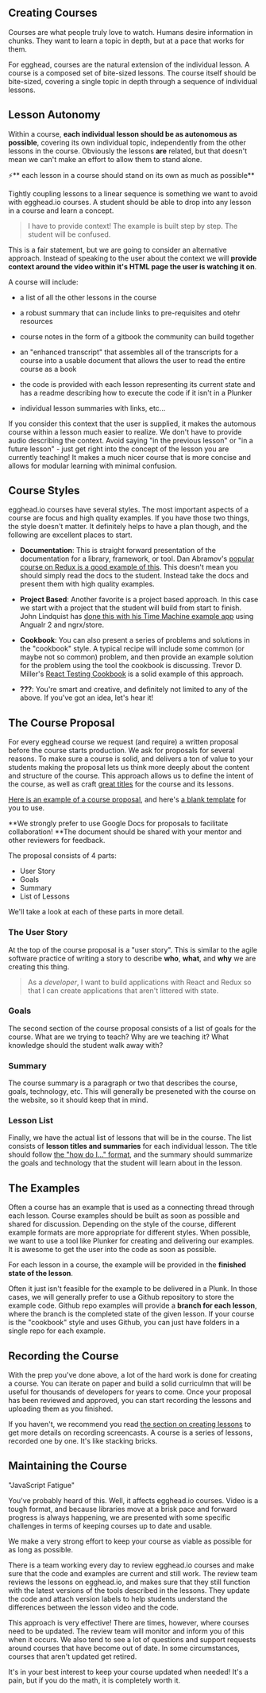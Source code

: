 ## Creating Courses

Courses are what people truly love to watch. Humans desire information in chunks. They want to learn a topic in depth, but at a pace that works for them.

For egghead, courses are the natural extension of the individual lesson. A course is a composed set of bite-sized lessons. The course itself should be bite-sized, covering a single topic in depth through a sequence of individual lessons.

## Lesson Autonomy

Within a course, **each individual lesson should be as autonomous as possible**, covering its own individual topic, independently from the other lessons in the course. Obviously the lessons **are** related, but that doesn't mean we can't make an effort to allow them to stand alone.

:zap:** each lesson in a course should stand on its own as much as possible**

Tightly coupling lessons to a linear sequence is something we want to avoid with egghead.io courses. A student should be able to drop into any lesson in a course and learn a concept.

> I have to provide context! The example is built step by step. The student will be confused.

This is a fair statement, but we are going to consider an alternative approach. Instead of speaking to the user about the context we will **provide context around the video within it's HTML page the user is watching it on**.

A course will include:

* a list of all the other lessons in the course

* a robust summary that can include links to pre-requisites and otehr resources

* course notes in the form of a gitbook the community can build together

* an "enhanced transcript" that assembles all of the transcripts for a course into a usable document that allows the user to read the entire course as a book
* the code is provided with each lesson representing its current state and has a readme describing how to execute the code if it isn't in a Plunker
* individual lesson summaries with links, etc...

If you consider this context that the user is supplied, it makes the automous course within a lesson much easier to realize. We don't have to provide audio describing the context. Avoid saying "in the previous lesson" or "in a future lesson" - just get right into the concept of the lesson you are currently teaching! It makes a much nicer course that is more concise and allows for modular learning with minimal confusion.

## Course Styles

egghead.io courses have several styles. The most important aspects of a course are focus and high quality examples. If you have those two things, the style doesn't matter. It definitely helps to have a plan though, and the following are excellent places to start.

* **Documentation**: This is straight forward presentation of the documentation for a library, framework, or tool. Dan Abramov's [popular course on Redux is a good example of this](https://egghead.io/courses/getting-started-with-redux). This doesn't mean you should simply read the docs to the student. Instead take the docs and present them with high quality examples.

* **Project Based**: Another favorite is a project based approach. In this case we start with a project that the student will build from start to finish. John Lindquist has [done this with his Time Machine example app](https://egghead.io/courses/building-a-time-machine-with-angular-2-and-rxjs) using Angualr 2 and ngrx\/store.

* **Cookbook**: You can also present a series of problems and solutions in the "cookbook" style. A typical recipe will include some common \(or maybe not so common\) problem, and then provide an example solution for the problem using the tool the cookbook is discussing. Trevor D. Miller's [React Testing Cookbook](https://egghead.io/courses/react-testing-cookbook) is a solid example of this approach.

* **???**: You're smart and creative, and definitely not limited to any of the above. If you've got an idea, let's hear it!



## The Course Proposal

For every egghead course we request \(and require\) a written proposal before the course starts production. We ask for proposals for several reasons. To make sure a course is solid, and delivers a ton of value to your students making the proposal lets us think more deeply about the content and structure of the course. This approach allows us to define the intent of the course, as well as craft [great titles](/02-creating-lessons/ideas.md) for the course and its lessons.

[Here is an example of a course proposal](https://docs.google.com/document/d/1goXtI_zmSfXTgaimrxIss356DoedPRt5MMAySs1f-bE/edit), and here's [a blank template](https://docs.google.com/document/d/1x5_UehD9mM2jeCtlqEZFy3epDLLmbgBBGCow5fDRNCc/edit#) for you to use.

**We strongly prefer to use Google Docs for proposals to facilitate collaboration! **The document should be shared with your mentor and other reviewers for feedback.

The proposal consists of 4 parts:

* User Story
* Goals
* Summary
* List of Lessons

We'll take a look at each of these parts in more detail.

### The User Story

At the top of the course proposal is a "user story". This is similar to the agile software practice of writing a story to describe **who**, **what**, and **why** we are creating this thing.

> As a _developer_, I want to build applications with React and Redux so that I can create applications that aren't littered with state.

### Goals

The second section of the course proposal consists of a list of goals for the course. What are we trying to teach? Why are we teaching it? What knowledge should the student walk away with?

### Summary

The course summary is a paragraph or two that describes the course, goals, technology, etc. This will generally be preseneted with the course on the website, so it should keep that in mind.

### Lesson List

Finally, we have the actual list of lessons that will be in the course. The list consists of **lesson titles and summaries** for each individual lesson. The title should follow [the "how do I..." format](../02-creating-lessons/ideas.html#a-strong-title-is-key), and the summary should summarize the goals and technology that the student will learn about in the lesson.

## The Examples

Often a course has an example that is used as a connecting thread through each lesson. Course examples should be built as soon as possible and shared for discussion. Depending on the style of the course, different example formats are more appropriate for different styles. When possible, we want to use a tool like Plunker for creating and delivering our examples. It is awesome to get the user into the code as soon as possible.

For each lesson in a course, the example will be provided in the **finished state of the lesson**.

Often it just isn't feasible for the example to be delivered in a Plunk. In those cases, we will generally prefer to use a Github repository to store the example code. Github repo examples will provide a **branch for each lesson**, where the branch is the completed state of the given lesson. If your course is the "cookbook" style and uses Github, you can just have folders in a single repo for each example.

## Recording the Course

With the prep you've done above, a lot of the hard work is done for creating a course. You can iterate on paper and build a solid curriculmn that will be useful for thousands of developers for years to come. Once your proposal has been reviewed and approved, you can start recording the lessons and uploading them as you finished.

If you haven't, we recommend you read [the section on creating lessons](/02-creating-lessons/create-lessons.md) to get more details on recording screencasts. A course is a series of lessons, recorded one by one. It's like stacking bricks.

## Maintaining the Course

"JavaScript Fatigue"

You've probably heard of this. Well, it affects egghead.io courses. Video is a tough format, and because libraries move at a brisk pace and forward progress is always happening, we are presented with some specific challenges in terms of keeping courses up to date and usable.

We make a very strong effort to keep your course as viable as possible for as long as possible.

There is a team working every day to review egghead.io courses and make sure that the code and examples are current and still work. The review team reviews the lessons on egghead.io, and makes sure that they still function with the latest versions of the tools described in the lessons. They update the code and attach version labels to help students understand the differences between the lesson video and the code.

This approach is very effective! There are times, however, where courses need to be updated. The review team will monitor and inform you of this when it occurs. We also tend to see a lot of questions and support requests around courses that have become out of date. In some circumstances, courses that aren't updated get retired.

It's in your best interest to keep your course updated when needed! It's a pain, but if you do the math, it is completely worth it.

